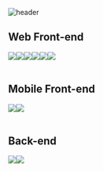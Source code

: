![header](https://capsule-render.vercel.app/api?type=Rect&color=timeGradient&text=Welcome%20to%20taebin's%20GitHub%20😀&animation=fadeIn&fontSize=35&fontAlignY=45&fontAlign=55&height=250)
    
## Web Front-end
<div style="display:flex; flex-direction:row;">
    <img src="https://img.shields.io/badge/css-F80000?style=for-the-badge&logo=css&logoColor=white">
    <img src="https://img.shields.io/badge/html-E34F26?style=for-the-badge&logo=html&logoColor=white"> 
    <img src="https://img.shields.io/badge/javascript-F7DF1E?style=for-the-badge&logo=javascript boot&logoColor=white"> 
    <!--<img src="https://img.shields.io/badge/Gradle-02303A?style=for-the-badge&logo=gradle&logoColor=white"> -->
    <img src="https://img.shields.io/badge/mysql-4479A1?style=for-the-badge&logo=mysql&logoColor=white"> 
    <img src="https://img.shields.io/badge/jeuqry-0769AD?style=for-the-badge&logo=jeuqry&logoColor=white">
    <img src="https://img.shields.io/badge/react-61DAFB?style=for-the-badge&logo=react&logoColor=white">
    
</div><br>

## Mobile Front-end
<div style="display:flex; flex-direction:row;">
    <img src="https://img.shields.io/badge/dart-0175C2?style=for-the-badge&logo=dart&logoColor=white"> 
    <img src="https://img.shields.io/badge/flutter-02569B?style=for-the-badge&logo=flutter boot&logoColor=white"> 
    <!--<img src="https://img.shields.io/badge/Gradle-02303A?style=for-the-badge&logo=gradle&logoColor=white"> -->
    
</div><br>
</div>

## Back-end
<div style="display:flex; flex-direction:row;">
    <img src="https://img.shields.io/badge/Java-007396?style=for-the-badge&logo=Java&logoColor=white"> 
    <img src="https://img.shields.io/badge/Nodejs-5FA04E?style=for-the-badge&logo=Nodejs&logoColor=white"> 
    <!--<img src="https://img.shields.io/badge/Gradle-02303A?style=for-the-badge&logo=gradle&logoColor=white"> -->
</div><br>
</div>
